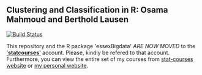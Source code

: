 
<!-- README.md is generated from README.Rmd. Please edit that file -->
Clustering and Classification in R: Osama Mahmoud and Berthold Lausen
---------------------------------------------------------------------

[![Build Status](https://travis-ci.org/Osmahmoud/essexBigdata.svg?branch=master)](https://travis-ci.org/Osmahmoud/essexBigdata)

This repository and the R package 'essexBigdata' *ARE NOW MOVED* to the ['**statcourses**'](https://github.com/statcourses) account. Please, kindly be refered to that account. Furthermore, you can view the entire set of my courses from [stat-courses website](https://statcourses.github.io/) or [my personal website](www.osmahmoud.com/R-courses/).
